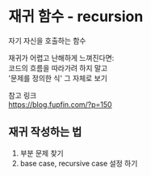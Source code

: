 # 재귀 함수 - recursion

자기 자신을 호출하는 함수

재귀가 어렵고 난해하게 느껴진다면:<br>
코드의 흐름을 따라가려 하지 말고 <br>
'문제를 정의한 식' 그 자체로 보기

참고 링크<br>
https://blog.fupfin.com/?p=150

## 재귀 작성하는 법
1. 부분 문제 찾기
2. base case, recursive case 설정 하기
